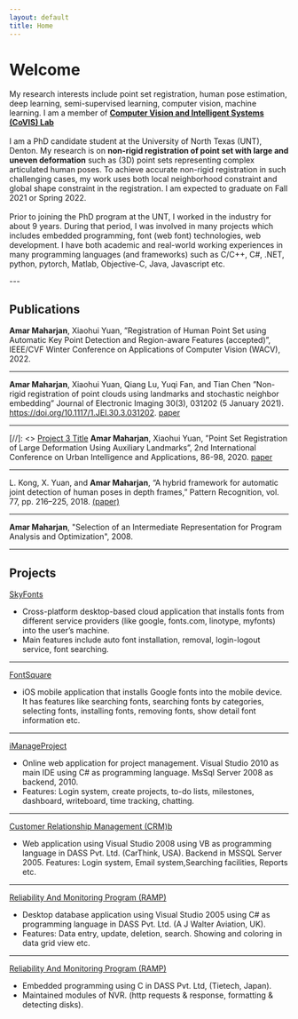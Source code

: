 ```yaml
---
layout: default
title: Home
---
```


# Welcome
<p>
    My research interests include point set registration, human pose estimation, deep learning, semi-supervised learning, computer vision, machine learning. I am a member of <b><a href="http://covis.cse.unt.edu/">Computer Vision and Intelligent Systems (CoVIS) Lab</a></b>
    <br /><br /> 
    I am a PhD candidate student at the University of North Texas (UNT), Denton. My research is on <b>non-rigid registration of point set with large and uneven deformation</b> such as (3D) point sets representing complex articulated human poses. To achieve accurate non-rigid registration in such challenging cases, my work uses both local neighborhood constraint and global shape constraint in the registration. I am expected to graduate on Fall 2021 or Spring 2022.
    <br /><br />
    Prior to joining the PhD program at the UNT, I worked in the industry for about 9 years. During that period, I was involved in many projects which includes embedded programming, font (web font) technologies, web development. I have both academic and real-world working experiences in many programming languages (and frameworks) such as C/C++, C#, .NET, python, pytorch, Matlab, Objective-C, Java, Javascript etc.
</p>
---

## Publications

**Amar Maharjan**, Xiaohui Yuan, ”Registration of Human Point Set using Automatic Key Point Detection and Region-aware Features (accepted)”, IEEE/CVF Winter Conference on Applications of Computer Vision (WACV), 2022. 

---
**Amar Maharjan**, Xiaohui Yuan, Qiang Lu, Yuqi Fan, and Tian Chen ”Non-rigid registration of point clouds using landmarks and stochastic neighbor embedding” Journal of Electronic Imaging 30(3), 031202 (5 January 2021). https://doi.org/10.1117/1.JEI.30.3.031202. [paper](https://doi.org/10.1117/1.JEI.30.3.031202)

---
[//]: <> [Project 3 Title](http://example.com/)
**Amar Maharjan**, Xiaohui Yuan, ”Point Set Registration of Large Deformation Using Auxiliary Landmarks”, 2nd International Conference on Urban Intelligence and Applications, 86-98, 2020. [paper](https://link.springer.com/chapter/10.1007/978-981-33-4601-7_9)

---
L. Kong, X. Yuan, and **Amar Maharjan**, “A hybrid framework for automatic joint detection of human poses in depth frames,” Pattern Recognition, vol. 77, pp. 216–225, 2018. [(paper)](https://www.sciencedirect.com/science/article/abs/pii/S0031320317305162)

---
**Amar Maharjan**, "Selection of an Intermediate Representation for Program Analysis and Optimization", 2008.

---


## Projects

[SkyFonts](https://skyfonts.com/)
* Cross-platform desktop-based cloud application that installs fonts from different service providers (like google, fonts.com, linotype, myfonts) into the user’s machine.
* Main features include auto font installation, removal, login-logout service, font searching.

---
[FontSquare]()
* iOS mobile application that installs Google fonts into the mobile device. It has features like searching fonts, searching fonts by categories, selecting fonts, installing fonts, removing fonts, show detail font information etc.

---
[iManageProject]()
* Online web application for project management. Visual Studio 2010 as main IDE using C# as programming language. MsSql Server 2008 as backend, 2010.
* Features: Login system, create projects, to-do lists, milestones, dashboard, writeboard, time tracking, chatting.

---
[Customer Relationship Management (CRM)b]()
* Web application using Visual Studio 2008 using VB as programming language in DASS Pvt. Ltd. (CarThink, USA). Backend in MSSQL Server 2005. Features: Login system, Email system,Searching facilities, Reports etc.

---
[Reliability And Monitoring Program (RAMP)]()
* Desktop database application using Visual Studio 2005 using C# as programming language in DASS Pvt. Ltd. (A J Walter Aviation, UK).
* Features: Data entry, update, deletion, search. Showing and coloring in data grid view etc.

---
[Reliability And Monitoring Program (RAMP)]()
* Embedded programming using C in DASS Pvt. Ltd, (Tietech, Japan).
* Maintained modules of NVR. (http requests & response, formatting & detecting disks).